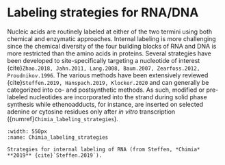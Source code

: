 # Labeling strategies for RNA/DNA

Nucleic acids are routinely labeled at either of the two termini using both chemical and enzymatic approaches. Internal labeling is more challenging since the chemical diversity of the four building blocks of RNA and DNA is more restricted than the amino acids in proteins. Several strategies have been developed to site-specifically targeting a nucleotide of interest {cite}`Zhao.2018, Jahn.2011, Lang.2008, Baum.2007, Zearfoss.2012, Proudnikov.1996`. The various methods have been extensively reviewed {cite}`Steffen.2019, Hanspach.2019, Klocker.2020` and can generally be categorized into co- and postsynthetic methods. As such, modified or pre-labeled nucleotides are incorporated into the strand during solid phase synthesis while ethenoadducts, for instance, are inserted on selected adenine or cytosine residues only after *in vitro* transcription ({numref}`Chimia_labeling_strategies`).

```{figure} /images/Chimia_labeling_strategies.png
:width: 550px
:name: Chimia_labeling_strategies

Strategies for internal labeling of RNA (from Steffen, *Chimia* **2019** {cite}`Steffen.2019`).
```
